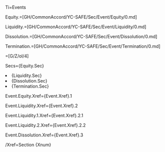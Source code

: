Ti=Events

Equity.=[GH/CommonAccord/YC-SAFE/Sec/Event/Equity/0.md]

Liquidity.=[GH/CommonAccord/YC-SAFE/Sec/Event/Liquidity/0.md]

Dissolution.=[GH/CommonAccord/YC-SAFE/Sec/Event/Dissolution/0.md]

Termination.=[GH/CommonAccord/YC-SAFE/Sec/Event/Termination/0.md]

=[G/Z/ol/4]

Secs={Equity.Sec}<li>{Liquidity.Sec}<li>{Dissolution.Sec}<li>{Termination.Sec}

Event.Equity.Xref={Event.Xref}.1

Event.Liquidity.Xref={Event.Xref}.2

Event.Liquidity.1.Xref={Event.Xref}.2.1

Event.Liquidity.2.Xref={Event.Xref}.2.2

Event.Dissolution.Xref={Event.Xref}.3

/Xref=Section {Xnum}

